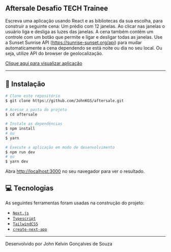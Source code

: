 ## Aftersale Desafio TECH Trainee

Escreva uma aplicação usando React e as bibliotecas da sua escolha, para construir a seguinte cena: Um prédio com 12 janelas. Ao clicar nas janelas o usuário liga e desliga as luzes das janelas. A cena também contém um controle com um botão que permite e ligar e desligar todas as janelas. Use a Sunset Sunrise API (https://sunrise-sunset.org/api) para mudar automaticamente a cena dependendo se está noite ou dia no seu local. Ou seja, utilize API do browser de geolocalização.

[Clique aqui para visualizar aplicação](https://aftersale.vercel.app/)

---

## 🚀 Instalação

```bash
# Clone este repositório
$ git clone https://github.com/JohnKGS/aftersale.git

# Acesse a pasta do projeto
$ cd aftersale

# Instale as dependências
$ npm install
# ou
$ yarn

# Execute a aplicação em modo de desenvolvimento
$ npm run dev
# ou
$ yarn dev
```

Abra [http://localhost:3000](http://localhost:3000) no seu navegador para ver o resultado.

## 💻 Tecnologias

As seguintes ferramentas foram usadas na construção do projeto:

- [`Next.js`](https://nextjs.org/)
- [`Typescript`](https://www.typescriptlang.org/)
- [`TailwindCSS`](https://tailwindcss.com/)
- [`create-next-app`](https://github.com/vercel/next.js/tree/canary/packages/create-next-app)

---

Desenvolvido por John Kelvin Gonçalves de Souza
